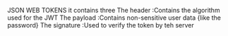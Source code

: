 JSON WEB TOKENS
it contains three
The header :Contains the algorithm used for the JWT
The payload :Contains non-sensitive user data {like the password}
The signature :Used to verify the token by teh server
